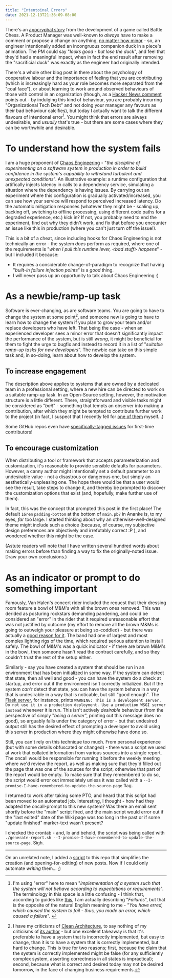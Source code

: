 ```yaml
---
title: "Intentoinal Errors"
date: 2021-12-13T21:36:09-08:00
---
```


There's an [apocryphal story](https://rachelbythebay.com/w/2013/06/05/duck/) from the development of a game called Battle Chess. A Product Manager was well-known to _always_ have to make a comment or propose a change on anything, [no matter how minor](https://en.wikipedia.org/wiki/Law_of_triviality) - so, an engineer intentionally added an incongruous companion duck in a piece's animation. The PM could say "_looks good - but lose the duck_", and feel that they'd had a meaningful impact, when in fact the end result after removing the "sacrificial duck" was exactly as the engineer had originally intended.

There's a whole other blog post in there about the psychology of cooperative labour and the importance of feeling that you are contributing (which is increasingly hard as your role becomes more separated from the "coal face"), or about learning to work around observed behaviours of those with control in an organization (though, as a [Hacker News comment](https://news.ycombinator.com/item?id=9139639) points out - by indulging this kind of behaviour, you are probably incurring "Organizational Tech Debt" and not doing your manager any favours as their bad behaviour calcifies), but today I actually want to talk the different flavours of intentional error[^1]. You might think that errors are always undesirable, and _usually_ that's true - but there are some cases where they can be worthwhile and desirable.

# To understand how the system fails

I am a huge proponent of [Chaos Engineering](https://en.wikipedia.org/wiki/Chaos_engineering) - "_the discipline of experimenting on a software system in production in order to build confidence in the system's capability to withstand turbulent and unexpected conditions_". An illustrative example: a runtime configuration that artifically injects latency in calls to a dependency service, simulating a situation where the dependency is having issues. By carrying out an experiment where this configuration is gradually activated/increased, you can see how your service will respond to perceived increased latency. Do the automatic mitigation responses (whatever they might be - scaling up, backing off, switching to offline processing, using different code paths for a degraded experience, etc.) kick in? If not, you probably need to end the experiment, find out why they didn't work, and fix that before you encounter an issue like this in production (where you can't just turn off the issue!).

This is a bit of a cheat, since including hooks for Chaos Engineering is not technically an error - the system _does_ perform as required, where one of the requirements is "_when I pull this runtime lever, \<bad stuff\> happens_" - but I included it because:

* It requires a considerable change-of-paradigm to recognize that having "_built-in failure injection points_" is a _good_ thing.
* I will never pass up an opportunity to talk about Chaos Engineering :)

# As a newbie/ramp-up task

Software is ever-changing, as are software teams. You are going to have to change the system at some point[^4], and someone new is going to have to learn how to change the system if you plan to grow your team and/or replace developers who have left. That being the case - when an experienced developer sees a minor error that doesn't significantly impact the performance of the system, but is still _wrong_, it might be beneficial for them to fight the urge to bugfix and instead to record it in a list of "_suitable ramp-up tasks for new developers_". The newbie can take on this simple task and, in so-doing, learn about how to develop the system.

## To increase engagement

The description above applies to systems that are owned by a dedicated team in a professional setting, where a new hire can be directed to work on a suitable ramp-up task. In an Open-Source setting, however, the motivation structure is a little different. There, straightforward and visible tasks might be considered as "_bait_" - something that tempts an observer into making a contribution, after which they might be tempted to contribute further work to the project (in fact, I suspect that I recently fell for [one of them](https://github.com/pivpn/pivpn/pull/1427) myself...)

Some GitHub repos even have [specifically-tagged issues](https://github.com/MunGell/awesome-for-beginners) for first-time contributors!

## To encourage customization

When distributing a tool or framework that accepts parameterization and customization, it's reasonable to provide sensible defaults for parameters. However, a canny author might intentionally set a default parameter to an undesirable value - not a disastrous or dangerous one, but simply an aesthetically-unpleasing one. The hope there would be that a user would see the result, take steps to change it, and thereby be prompted to discover the customization options that exist (and, hopefully, make further use of them).

In fact, this was the concept that prompted this post in the first place! The default `16rem` `padding-bottom` at the bottom of `main.pb7` in Ananke is, to my eyes, _far_ too large. I started thinking about why an otherwise-well-designed theme might include such a choice (because, of course, my subjective design preferences are objectively and irrefutably correct :P ), and wondered whether this might be the case.

(Astute readers will note that I have written several hundred words about making errors before than finding a way to fix the originally-noted issue. Draw your own conclusions.)

# As an indicator or prompt to do something important

Famously, Van Halen's concert rider included the request that their dressing room feature a bowl of M&M's with all the brown ones removed. This was derided as posturing rockstars demanding pandering, and could be considered an "error" in the rider that it required unreasonable effort that was not justified by outcome (my effort to remove all the brown M&Ms is going to outweigh your pleasure at being so-coddled) - but there was actually a [good reason for it](https://www.insider.com/van-halen-brown-m-ms-contract-2016-9). The band had one of largest and most complex lighting rigs of the time, which required serious attention to install safely. The bowl of M&M's was a quick indicator - if there are brown M&M's in the bowl, then someone hasn't read the contract carefully, and so they couldn't trust the rest of the setup either.

Similarly - say you have created a system that should be run in an environment that has been initialized in some way. If the system can detect that state, then all well and good - you can have the system do a check at startup, and error out if the environment isn't correctly initialized. But if the system _can't_ detect that state, you can have the system behave in a way that is undesirable in a way that is noticable, but still "good enough". The [Flask server](https://flask.palletsprojects.com/en/2.0.x/), for instance, prints `WARNING: This is a development server. Do not use it in a production deployment. Use a production WSGI server instead` whenever it is run. This isn't actively _desirable_ behaviour (from the perspective of simply "_being a server_", printing out this message does no good), so arguably falls under the category of error - but that undesired output still has the desired effect of prompting a developer to avoid using this server in production where they might otherwise have done so.

Still, you can't rely on this technique too much. From personal experience (but with some details obfuscated or changed) - there was a script we used at work that collated information from various sources into a single report. The oncall would be responsible for running it before the weekly meeting where we'd review the report, as well as making sure that they'd filled out the page that was one of the sources for the script, otherwise that part of the report would be empty. To make sure that they remembered to do so, the script would error out immediately unless it was called with a `--I-promise-I-have-remembered-to-update-the-source-page` flag.

I returned to work after taking some PTO, and heard that this script had been moved to an automated job. Interesting, I thought - how had they adapted the oncall-prompt to this new system? Was there an email sent shortly before the "main" script fired, and the main script would error out if the "last edited" date of the Wiki page was too long in the past or if some "update finished" marker-text wasn't present?

I checked the crontab - and, lo and behold, the script was being called with `./generate-report.sh --I-promise-I-have-remembered-to-update-the-source-page`. Sigh.

---

On an unrelated note, I added a [script](https://github.com/scubbo/blogContent/commit/4e2da707fc4a19196826deccb8b46dee4c4a8f9d) to this repo that simplifies the creation (and opening-for-editing) of new posts. Now if I could only automate _writing_ them... ;)

[^1]: I'm using "error" here to mean "_implementation of a system such that the system will not behave according to expectations or requirements_". The terminology in this space is a little confusing - I think that, according to guides like [this](https://stackoverflow.com/questions/6323049/understanding-what-fault-error-and-failure-mean/47963772), I am actually describing "_Failures_", but that is the opposite of the natural English meaning to me - "_You have erred, which caused the system to fail - thus, you made an error, which caused a failure_". [^2]

[^2]: This is my first time discovering that [Hugo supports footnotes](https://www.markdownguide.org/extended-syntax/#footnotes), and I am delighted! That said, if anyone can explain to me how to put definitional content like footnote 1 in the `<aside>` column in Ananke _alongside_ the content, rather than at the bottom, I'd be much-obliged![^3]

[^3]: It is so unspeakably on-brand for me to triple-nest footnotes the first time I use them.

[^4]: I have my criticisms of [Clean Architecture](https://blog.cleancoder.com/uncle-bob/2012/08/13/the-clean-architecture.html), to say nothing of my criticisms of [its author](https://www.getrevue.co/profile/tech-bullshit/issues/tech-bullshit-explained-uncle-bob-830918) - but one excellent takeaway is that it's preferable to have a system that is incorrectly implemented, but easy to change, than it is to have a system that is correctly implemented, but hard to change. This is true for two reasons; first, because the claim that the system is correctly implemented might be false (for any sufficiently complex system, asserting correctness in all states is impractical); second, because what is correct and desired today may not be desired tomorrow, in the face of changing business requirements.